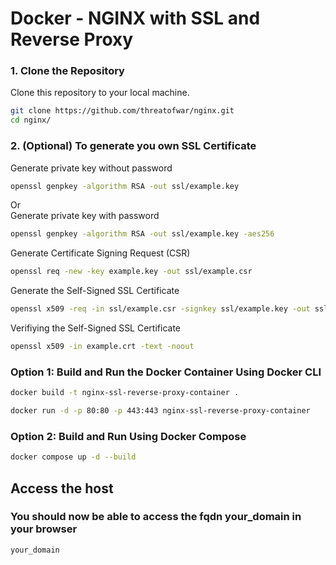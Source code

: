 # Docker - NGINX with SSL and Reverse Proxy

### 1. Clone the Repository

Clone this repository to your local machine.

```bash
git clone https://github.com/threatofwar/nginx.git
cd nginx/
```

### 2. (Optional) To generate you own SSL Certificate
Generate private key without password
```bash
openssl genpkey -algorithm RSA -out ssl/example.key
```
Or  
Generate private key with password
```bash
openssl genpkey -algorithm RSA -out ssl/example.key -aes256
```

Generate Certificate Signing Request (CSR)
```bash
openssl req -new -key example.key -out ssl/example.csr
```

Generate the Self-Signed SSL Certificate
```bash
openssl x509 -req -in ssl/example.csr -signkey ssl/example.key -out ssl/example.crt -days 365
```

Verifiying the Self-Signed SSL Certificate
```bash
openssl x509 -in example.crt -text -noout
```

### Option 1: Build and Run the Docker Container Using Docker CLI
```bash
docker build -t nginx-ssl-reverse-proxy-container .
```
```bash
docker run -d -p 80:80 -p 443:443 nginx-ssl-reverse-proxy-container
```
### Option 2: Build and Run Using Docker Compose
```bash
docker compose up -d --build
```

## Access the host
### You should now be able to access the fqdn your_domain in your browser
```bash
your_domain
```
